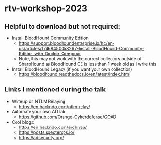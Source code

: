 # rtv-workshop-2023

## Helpful to download but not required:
- Install BloodHound Community Edition
  - https://support.bloodhoundenterprise.io/hc/en-us/articles/17468450058267-Install-BloodHound-Community-Edition-with-Docker-Compose
  - Note, this may not work with the current collectors outside of SharpHound as BloodHound CE is less than 1 week old as I write this
- Install BloodHound Legacy (if you want your own collection)
  - https://bloodhound.readthedocs.io/en/latest/index.html

## Links I mentioned during the talk
- Writeup on NTLM Relaying
  - https://en.hackndo.com/ntlm-relay/
- Automate your own AD lab
  - https://github.com/Orange-Cyberdefense/GOAD
- Cool blogs:
  - https://en.hackndo.com/archives/
  - https://posts.specterops.io/
  - https://adsecurity.org/ 
